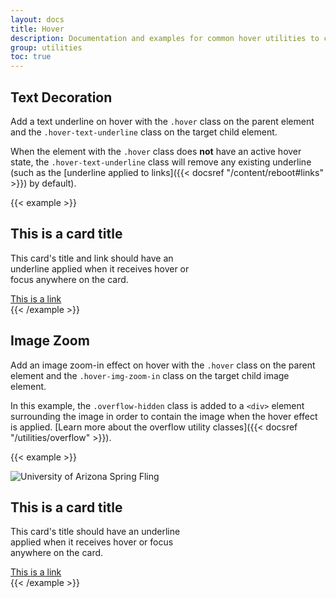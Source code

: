 ```yaml
---
layout: docs
title: Hover
description: Documentation and examples for common hover utilities to control hover effects.<br><span class="badge badge-az-custom mt-3">Custom Arizona Bootstrap Utility</span>
group: utilities
toc: true
---
```


## Text Decoration

Add a text underline on hover with the `.hover` class on the parent element and the `.hover-text-underline` class on the target child element.

When the element with the `.hover` class does **not** have an active hover state, the `.hover-text-underline` class will remove any existing underline (such as the [underline applied to links]({{< docsref "/content/reboot#links" >}}) by default).

{{< example >}}
<div class="card hover" style="width: 18rem;">
  <div class="card-body">
    <h2 class="card-title mt-0 h4 hover-text-underline">This is a card title</h2>
    <p>This card's title and link should have an underline applied when it receives hover or focus anywhere on the card.</p>
    <a class="stretched-link hover-text-underline" href="#">This is a link</a>
  </div>
</div>
{{< /example >}}

## Image Zoom

Add an image zoom-in effect on hover with the `.hover` class on the parent element and the `.hover-img-zoom-in` class on the target child image element.

In this example, the `.overflow-hidden` class is added to a `<div>` element surrounding the image in order to contain the image when the hover effect is applied. [Learn more about the overflow utility classes]({{< docsref "/utilities/overflow" >}}).

{{< example >}}
<div class="card text-bg-warm-gray hover" style="width: 18rem;">
  <div class="overflow-hidden">
    <img class="card-img-top hover-img-zoom-in" src="{{< docsrefazold `/assets/img/photo-gallery-demo/gallery-img-1.jpg` >}}" alt="University of Arizona Spring Fling" title="">
  </div>
  <div class="card-body">
    <h2 class="card-title mt-0 h4 hover-text-underline">This is a card title</h2>
    <p>This card's title should have an underline applied when it receives hover or focus anywhere on the card.</p>
    <a class="stretched-link" href="#">This is a link</a>
  </div>
</div>
{{< /example >}}
